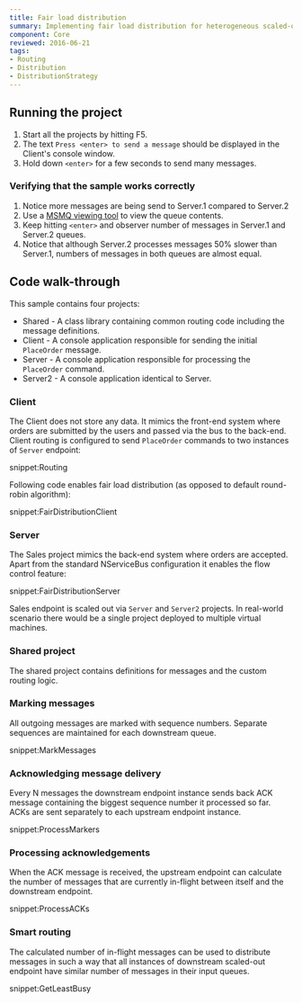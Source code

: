 ```yaml
---
title: Fair load distribution
summary: Implementing fair load distribution for heterogeneous scaled-out endpoints
component: Core
reviewed: 2016-06-21
tags:
- Routing
- Distribution
- DistributionStrategy
---
```



## Running the project

 1. Start all the projects by hitting F5.
 1. The text `Press <enter> to send a message` should be displayed in the Client's console window. 
 1. Hold down `<enter>` for a few seconds to send many messages.


### Verifying that the sample works correctly

 1. Notice more messages are being send to Server.1 compared to Server.2
 1. Use a [MSMQ viewing tool](/nservicebus/msmq/viewing-message-content-in-msmq.md) to view the queue contents.
 1. Keep hitting `<enter>` and observer number of messages in Server.1 and Server.2 queues.
 1. Notice that although Server.2 processes messages 50% slower than Server.1, numbers of messages in both queues are almost equal.


## Code walk-through

This sample contains four projects:

 * Shared - A class library containing common routing code including the message definitions.
 * Client - A console application responsible for sending the initial `PlaceOrder` message.
 * Server - A console application responsible for processing the `PlaceOrder` command.
 * Server2 - A console application identical to Server.


### Client

The Client does not store any data. It mimics the front-end system where orders are submitted by the users and passed via the bus to the back-end. Client routing is configured to send `PlaceOrder` commands to two instances of `Server` endpoint:

snippet:Routing

Following code enables fair load distribution (as opposed to default round-robin algorithm):

snippet:FairDistributionClient


### Server

The Sales project mimics the back-end system where orders are accepted. Apart from the standard NServiceBus configuration it enables the flow control feature:

snippet:FairDistributionServer

Sales endpoint is scaled out via `Server` and `Server2` projects. In real-world scenario there would be a single project deployed to multiple virtual machines.


### Shared project

The shared project contains definitions for messages and the custom routing logic.


### Marking messages

All outgoing messages are marked with sequence numbers. Separate sequences are maintained for each downstream queue.

snippet:MarkMessages


### Acknowledging message delivery

Every N messages the downstream endpoint instance sends back ACK message containing the biggest sequence number it processed so far. ACKs are sent separately to each upstream endpoint instance.

snippet:ProcessMarkers 


### Processing acknowledgements 

When the ACK message is received, the upstream endpoint can calculate the number of messages that are currently in-flight between itself and the downstream endpoint.

snippet:ProcessACKs


### Smart routing

The calculated number of in-flight messages can be used to distribute messages in such a way that all instances of downstream scaled-out endpoint have similar number of messages in their input queues.

snippet:GetLeastBusy